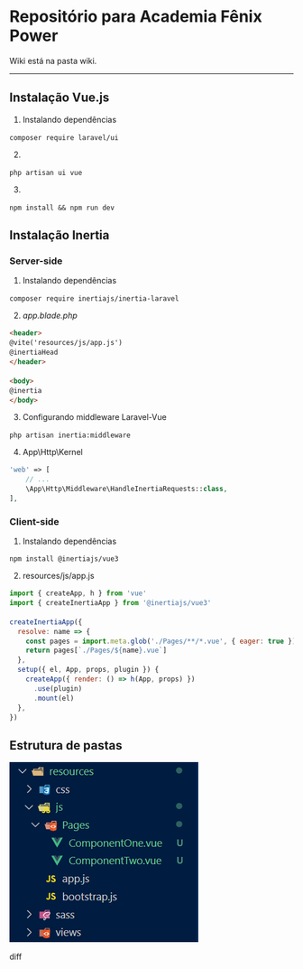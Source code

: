 # Repositório para Academia Fênix Power

Wiki está na pasta wiki.

---

## Instalação Vue.js

1. Instalando dependências

```composer require laravel/ui```

2. 

```php artisan ui vue```

3. 
```npm install && npm run dev```

## Instalação Inertia

### Server-side 

1. Instalando dependências

```composer require inertiajs/inertia-laravel```

2. _app.blade.php_

```HTML
<header>
@vite('resources/js/app.js')
@inertiaHead
</header>

<body>
@inertia
</body>
```

3. Configurando middleware Laravel-Vue

```php artisan inertia:middleware```

4. App\Http\Kernel

```PHP
'web' => [
    // ...
    \App\Http\Middleware\HandleInertiaRequests::class,
],
```

### Client-side

1. Instalando dependências

```
npm install @inertiajs/vue3
```

2. resources/js/app.js

```js
import { createApp, h } from 'vue'
import { createInertiaApp } from '@inertiajs/vue3'

createInertiaApp({
  resolve: name => {
    const pages = import.meta.glob('./Pages/**/*.vue', { eager: true })
    return pages[`./Pages/${name}.vue`]
  },
  setup({ el, App, props, plugin }) {
    createApp({ render: () => h(App, props) })
      .use(plugin)
      .mount(el)
  },
})
```

## Estrutura de pastas

![MarineGEO circle logo](./readme-assets/foto.PNG "MarineGEO logo")

diff